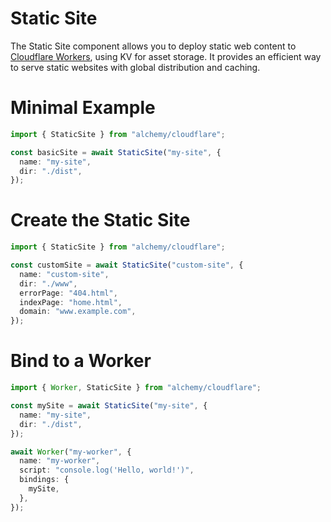 # Static Site

The Static Site component allows you to deploy static web content to [Cloudflare Workers](https://developers.cloudflare.com/workers/), using KV for asset storage. It provides an efficient way to serve static websites with global distribution and caching.

# Minimal Example

```ts twoslash
import { StaticSite } from "alchemy/cloudflare";

const basicSite = await StaticSite("my-site", {
  name: "my-site",
  dir: "./dist",
});
```

# Create the Static Site

```ts twoslash
import { StaticSite } from "alchemy/cloudflare";

const customSite = await StaticSite("custom-site", {
  name: "custom-site",
  dir: "./www",
  errorPage: "404.html",
  indexPage: "home.html",
  domain: "www.example.com",
});
```

# Bind to a Worker

```ts twoslash
import { Worker, StaticSite } from "alchemy/cloudflare";

const mySite = await StaticSite("my-site", {
  name: "my-site",
  dir: "./dist",
});

await Worker("my-worker", {
  name: "my-worker",
  script: "console.log('Hello, world!')",
  bindings: {
    mySite,
  },
});
```